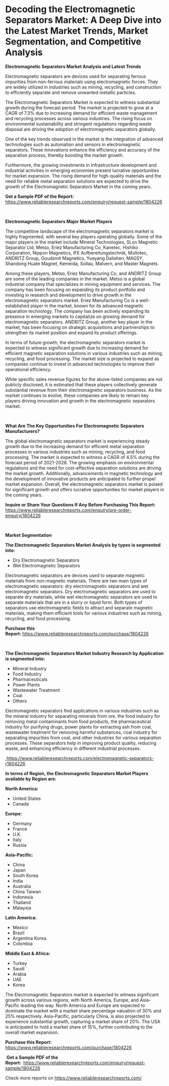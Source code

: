 <p><h1>Decoding the Electromagnetic Separators Market: A Deep Dive into the Latest Market Trends, Market Segmentation, and Competitive Analysis</h1></p><p><strong>Electromagnetic Separators Market Analysis and Latest Trends</strong></p>
<p><p>Electromagnetic separators are devices used for separating ferrous impurities from non-ferrous materials using electromagnetic forces. They are widely utilized in industries such as mining, recycling, and construction to efficiently separate and remove unwanted metallic particles.</p><p>The Electromagnetic Separators Market is expected to witness substantial growth during the forecast period. The market is projected to grow at a CAGR of 7.3% due to increasing demand for efficient waste management and recycling processes across various industries. The rising focus on environmental sustainability and stringent regulations regarding waste disposal are driving the adoption of electromagnetic separators globally.</p><p>One of the key trends observed in the market is the integration of advanced technologies such as automation and sensors in electromagnetic separators. These innovations enhance the efficiency and accuracy of the separation process, thereby boosting the market growth.</p><p>Furthermore, the growing investments in infrastructure development and industrial activities in emerging economies present lucrative opportunities for market expansion. The rising demand for high-quality materials and the need for reliable metal separation solutions are expected to drive the growth of the Electromagnetic Separators Market in the coming years.</p></p>
<p><strong>Get a Sample PDF of the Report:&nbsp;</strong> <a href="https://www.reliableresearchreports.com/enquiry/request-sample/1804226">https://www.reliableresearchreports.com/enquiry/request-sample/1804226</a></p>
<p>&nbsp;</p>
<p><strong>Electromagnetic Separators Major Market Players</strong></p>
<p><p>The competitive landscape of the electromagnetic separators market is highly fragmented, with several key players operating globally. Some of the major players in the market include Mineral Technologies, SLon Magnetic Separator Ltd, Metso, Eriez Manufacturing Co, Kanetec, Hishiko Corporation, Nippon Magnetics, IFE Aufbereitungstechnik, Multotec, ANDRITZ Group, Goudsmit Magnetics, Yueyang Dalishen, MAGSY, Shandong Huate Magnet, Kemeida, Sollau, Malvern, and Master Magnets.</p><p>Among these players, Metso, Eriez Manufacturing Co, and ANDRITZ Group are some of the leading companies in the market. Metso is a global industrial company that specializes in mining equipment and services. The company has been focusing on expanding its product portfolio and investing in research and development to drive growth in the electromagnetic separators market. Eriez Manufacturing Co is a well-established player in the market, known for its advanced magnetic separation technology. The company has been actively expanding its presence in emerging markets to capitalize on growing demand for electromagnetic separators. ANDRITZ Group, another key player in the market, has been focusing on strategic acquisitions and partnerships to strengthen its market position and expand its product offerings.</p><p>In terms of future growth, the electromagnetic separators market is expected to witness significant growth due to increasing demand for efficient magnetic separation solutions in various industries such as mining, recycling, and food processing. The market size is projected to expand as companies continue to invest in advanced technologies to improve their operational efficiency.</p><p>While specific sales revenue figures for the above-listed companies are not publicly disclosed, it is estimated that these players collectively generate substantial revenue from their electromagnetic separators business. As the market continues to evolve, these companies are likely to remain key players driving innovation and growth in the electromagnetic separators market.</p></p>
<p>&nbsp;</p>
<p><strong>What Are The Key Opportunities For Electromagnetic Separators Manufacturers?</strong></p>
<p><p>The global electromagnetic separators market is experiencing steady growth due to the increasing demand for efficient metal separation processes in various industries such as mining, recycling, and food processing. The market is expected to witness a CAGR of 4.5% during the forecast period of 2021-2026. The growing emphasis on environmental regulations and the need for cost-effective separation solutions are driving the market growth. Additionally, advancements in magnetic technology and the development of innovative products are anticipated to further propel market expansion. Overall, the electromagnetic separators market is poised for significant growth and offers lucrative opportunities for market players in the coming years.</p></p>
<p><strong>Inquire or Share Your Questions If Any Before Purchasing This Report:</strong> <a href="https://www.reliableresearchreports.com/enquiry/pre-order-enquiry/1804226">https://www.reliableresearchreports.com/enquiry/pre-order-enquiry/1804226</a></p>
<p>&nbsp;</p>
<p><strong>Market Segmentation</strong></p>
<p><strong>The Electromagnetic Separators Market Analysis by types is segmented into:</strong></p>
<p><ul><li>Dry Electromagnetic Separators</li><li>Wet Electromagnetic Separators</li></ul></p>
<p><p>Electromagnetic separators are devices used to separate magnetic materials from non-magnetic materials. There are two main types of electromagnetic separators: dry electromagnetic separators and wet electromagnetic separators. Dry electromagnetic separators are used to separate dry materials, while wet electromagnetic separators are used to separate materials that are in a slurry or liquid form. Both types of separators use electromagnetic fields to attract and separate magnetic materials, making them efficient tools for various industries such as mining, recycling, and food processing.</p></p>
<p><strong>Purchase this Report:&nbsp;</strong><a href="https://www.reliableresearchreports.com/purchase/1804226">https://www.reliableresearchreports.com/purchase/1804226</a></p>
<p>&nbsp;</p>
<p><strong>The Electromagnetic Separators Market Industry Research by Application is segmented into:</strong></p>
<p><ul><li>Mineral Industry</li><li>Food Industry</li><li>Pharmaceuticals</li><li>Power Plants</li><li>Wastewater Treatment</li><li>Coal</li><li>Others</li></ul></p>
<p><p>Electromagnetic separators find applications in various industries such as the mineral industry for separating minerals from ore, the food industry for removing metal contaminants from food products, the pharmaceutical industry for purifying drugs, power plants for extracting ash from coal, wastewater treatment for removing harmful substances, coal industry for separating impurities from coal, and other industries for various separation processes. These separators help in improving product quality, reducing waste, and enhancing efficiency in different industrial processes.</p></p>
<p><a href="https://www.reliableresearchreports.com/electromagnetic-separators-r1804226">&nbsp;https://www.reliableresearchreports.com/electromagnetic-separators-r1804226</a></p>
<p><strong>In terms of Region, the Electromagnetic Separators Market Players available by Region are:</strong></p>
<p>
    <p> <strong> North America: </strong>
        <ul>
            <li>United States</li>
            <li>Canada</li>
        </ul>
        </p> 
    <p> <strong> Europe: </strong>
        <ul>
            <li>Germany</li>
            <li>France</li>
            <li>U.K.</li>
            <li>Italy</li>
            <li>Russia</li>
        </ul>
        </p> 
    <p> <strong> Asia-Pacific: </strong>
        <ul>
            <li>China</li>
            <li>Japan</li>
            <li>South Korea</li>
            <li>India</li>
            <li>Australia</li>
            <li>China Taiwan</li>
            <li>Indonesia</li>
            <li>Thailand</li>
            <li>Malaysia</li>
        </ul>
        </p> 
    <p> <strong> Latin America: </strong>
        <ul>
            <li>Mexico</li>
            <li>Brazil</li>
            <li>Argentina Korea</li>
            <li>Colombia</li>
        </ul>
        </p> 
    <p> <strong> Middle East & Africa: </strong>
        <ul>
            <li>Turkey</li>
            <li>Saudi</li>
            <li>Arabia</li>
            <li>UAE</li>
            <li>Korea</li>
        </ul>
    </p>
    </p>
<p><p>The Electromagnetic Separators market is expected to witness significant growth across various regions, with North America, Europe, and Asia-Pacific leading the way. North America and Europe are expected to dominate the market with a market share percentage valuation of 30% and 25% respectively. Asia-Pacific, particularly China, is also projected to experience substantial growth, capturing a market share of 20%. The USA is anticipated to hold a market share of 15%, further contributing to the overall market expansion.</p></p>
<p><strong>Purchase this Report: </strong><a href="https://www.reliableresearchreports.com/purchase/1804226">https://www.reliableresearchreports.com/purchase/1804226</a></p>
<p>&nbsp;<strong>Get a Sample PDF of the Report:&nbsp;&nbsp;</strong><a href="https://www.reliableresearchreports.com/enquiry/request-sample/1804226">https://www.reliableresearchreports.com/enquiry/request-sample/1804226</a></p>
<p><strong></strong></p>
<p>Check more reports on <a href="https://www.reliableresearchreports.com/">https://www.reliableresearchreports.com/</a></p>
